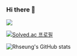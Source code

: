 ### Hi there 👋

<!--
**Rhseung/Rhseung** is a ✨ _special_ ✨ repository because its `README.md` (this file) appears on your GitHub profile.

Here are some ideas to get you started:

- 🔭 I’m currently working on ...
- 🌱 I’m currently learning ...
- 👯 I’m looking to collaborate on ...
- 🤔 I’m looking for help with ...
- 💬 Ask me about ...
- 📫 How to reach me: ...
- 😄 Pronouns: ...
- ⚡ Fun fact: ...
-->

<img src="https://img.shields.io/badge/Python-3776AB?style=for-the-badge&logo=Python&logoColor=white">

[![Solved.ac
프로필](http://mazassumnida.wtf/api/mini/generate_badge?boj=rhseung)](https://solved.ac/rhseung)

![Rhseung's GitHub stats](https://github-readme-stats.vercel.app/api?username=rhseung&show_icons=true&theme=dracula)
